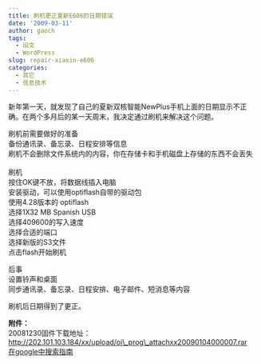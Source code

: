 ```yaml
---
title: 刷机更正夏新E606的日期错误
date: '2009-03-11'
author: gaoch
tags:
  - 旧文
  - WordPress
slug: repair-xiaxin-e606
categories:
  - 其它
  - 信息技术
---
```


新年第一天，就发现了自己的夏新双核智能NewPlus手机上面的日期显示不正确。在两个多月后的某一天周末，我决定通过刷机来解决这个问题。  
  
刷机前需要做好的准备  
备份通讯录、备忘录、日程安排等信息  
刷机不会删除文件系统内的内容，你在存储卡和手机磁盘上存储的东西不会丢失  
    
刷机  
按住OK键不放，将数据线插入电脑  
安装驱动，可以使用optiflash自带的驱动包  
使用4.28版本的 optiflash  
选择1X32 MB Spanish USB  
选择409600的写入速度  
选择合适的端口  
选择新版的S3文件  
点击flash开始刷机  
  
后事  
设置铃声和桌面  
同步通讯录、备忘录、日程安排、电子邮件、短消息等内容  
  
刷机后日期得到了更正。  
  
**附件：**  
20081230固件下载地址：http://202.101.103.184/xx/upload/oi\_prog\_attachxx20090104000007.rar  
[在google中搜索指南](http://www.google.cn/search?hl=zh-CN&q=%E5%A4%8F%E6%96%B0%E6%89%8B%E6%9C%BA%E5%8D%87%E7%BA%A7%E6%93%8D%E4%BD%9C%E6%8C%87%E5%8D%97&btnG=Google+%E6%90%9C%E7%B4%A2&meta=&aq=f&oq=)  
